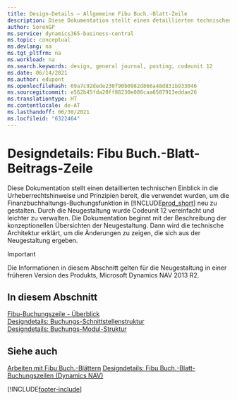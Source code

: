```yaml
---
title: Design-Details – Allgemeine Fibu Buch.-Blatt-Zeile
description: Diese Dokumentation stellt einen detaillierten technischen Einblick in die Urheberrechtshinweise und Prinzipien bereit, die verwendet werden, um die Finanzbuchhaltungs-Buchungsfunktion in Business Central neu zu gestalten.
author: SorenGP
ms.service: dynamics365-business-central
ms.topic: conceptual
ms.devlang: na
ms.tgt_pltfrm: na
ms.workload: na
ms.search.keywords: design, general journal, posting, codeunit 12
ms.date: 06/14/2021
ms.author: edupont
ms.openlocfilehash: 69a7c92dede230f90b0982d866a48d831b933046
ms.sourcegitcommit: e562b45fda20ff88230e086caa6587913eddae26
ms.translationtype: HT
ms.contentlocale: de-AT
ms.lasthandoff: 06/30/2021
ms.locfileid: "6322464"
---
```

# <a name="design-details-general-journal-post-line"></a>Designdetails: Fibu Buch.-Blatt-Beitrags-Zeile

Diese Dokumentation stellt einen detaillierten technischen Einblick in die Urheberrechtshinweise und Prinzipien bereit, die verwendet wurden, um die Finanzbuchhaltungs-Buchungsfunktion in [!INCLUDE[prod_short](includes/prod_short.md)] neu zu gestalten. Durch die Neugestaltung wurde Codeunit 12 vereinfacht und leichter zu verwalten. Die Dokumentation beginnt mit der Beschreibung der konzeptionellen Übersichten der Neugestaltung. Dann wird die technische Architektur erklärt, um die Änderungen zu zeigen, die sich aus der Neugestaltung ergeben.  

> [!IMPORTANT]
> Die Informationen in diesem Abschnitt gelten für die Neugestaltung in einer früheren Version des Produkts, Microsoft Dynamics NAV 2013 R2.

## <a name="in-this-section"></a>In diesem Abschnitt

[Fibu-Buchungszeile - Überblick](design-details-general-journal-post-line-overview.md)  
[Designdetails: Buchungs-Schnittstellenstruktur](design-details-posting-interface-structure.md)  
[Designdetails: Buchungs-Modul-Struktur](design-details-posting-engine-structure.md)  

## <a name="see-also"></a>Siehe auch

[Arbeiten mit Fibu Buch.-Blättern](ui-work-general-journals.md)
[Designdetails: Fibu Buch.-Blatt-Buchungszeilen (Dynamics NAV)](/dynamics-nav-app/design-details-general-journal-post-line)  

[!INCLUDE[footer-include](includes/footer-banner.md)]